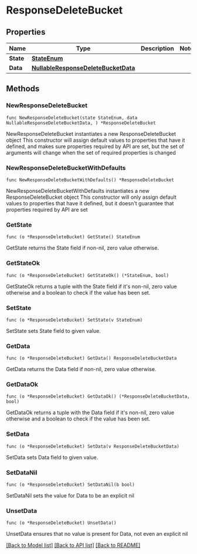 # ResponseDeleteBucket

## Properties

Name | Type | Description | Notes
------------ | ------------- | ------------- | -------------
**State** | [**StateEnum**](StateEnum.md) |  | 
**Data** | [**NullableResponseDeleteBucketData**](ResponseDeleteBucketData.md) |  | 

## Methods

### NewResponseDeleteBucket

`func NewResponseDeleteBucket(state StateEnum, data NullableResponseDeleteBucketData, ) *ResponseDeleteBucket`

NewResponseDeleteBucket instantiates a new ResponseDeleteBucket object
This constructor will assign default values to properties that have it defined,
and makes sure properties required by API are set, but the set of arguments
will change when the set of required properties is changed

### NewResponseDeleteBucketWithDefaults

`func NewResponseDeleteBucketWithDefaults() *ResponseDeleteBucket`

NewResponseDeleteBucketWithDefaults instantiates a new ResponseDeleteBucket object
This constructor will only assign default values to properties that have it defined,
but it doesn't guarantee that properties required by API are set

### GetState

`func (o *ResponseDeleteBucket) GetState() StateEnum`

GetState returns the State field if non-nil, zero value otherwise.

### GetStateOk

`func (o *ResponseDeleteBucket) GetStateOk() (*StateEnum, bool)`

GetStateOk returns a tuple with the State field if it's non-nil, zero value otherwise
and a boolean to check if the value has been set.

### SetState

`func (o *ResponseDeleteBucket) SetState(v StateEnum)`

SetState sets State field to given value.


### GetData

`func (o *ResponseDeleteBucket) GetData() ResponseDeleteBucketData`

GetData returns the Data field if non-nil, zero value otherwise.

### GetDataOk

`func (o *ResponseDeleteBucket) GetDataOk() (*ResponseDeleteBucketData, bool)`

GetDataOk returns a tuple with the Data field if it's non-nil, zero value otherwise
and a boolean to check if the value has been set.

### SetData

`func (o *ResponseDeleteBucket) SetData(v ResponseDeleteBucketData)`

SetData sets Data field to given value.


### SetDataNil

`func (o *ResponseDeleteBucket) SetDataNil(b bool)`

 SetDataNil sets the value for Data to be an explicit nil

### UnsetData
`func (o *ResponseDeleteBucket) UnsetData()`

UnsetData ensures that no value is present for Data, not even an explicit nil

[[Back to Model list]](../README.md#documentation-for-models) [[Back to API list]](../README.md#documentation-for-api-endpoints) [[Back to README]](../README.md)


